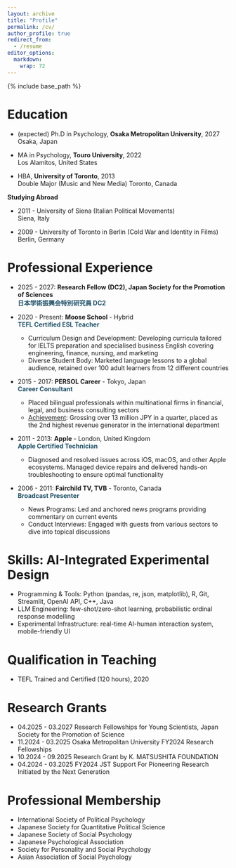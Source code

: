 ```yaml
---
layout: archive
title: "Profile"
permalink: /cv/
author_profile: true
redirect_from:
  - /resume
editor_options: 
  markdown: 
    wrap: 72
---
```


{% include base_path %}

<!-- [Download CV here](https://cleone.github.io/files/cv.pdf) -->

# Education

-   (expected) Ph.D in Psychology, **Osaka Metropolitan University**, 2027\
    Osaka, Japan

-   MA in Psychology, **Touro University**, 2022\
    Los Alamitos, United States

-   HBA, **University of Toronto**, 2013\
    Double Major (Music and New Media)
    Toronto, Canada

**Studying Abroad**
-   2011 - University of Siena (Italian Political Movements)\
    Siena, Italy

-   2009 - University of Toronto in Berlin (Cold War and Identity in Films)\
    Berlin, Germany

# Professional Experience

-   2025 - 2027: **Research Fellow (DC2), Japan Society for the Promotion of Sciences**  
        <span style="color: #1e4f66;">**日本学術振興会特別研究員 DC2**</span>

-   2020 - Present: **Moose School** - Hybrid  
        <span style="color: #1e4f66;">**TEFL Certified ESL Teacher**</span>
    -   Curriculum Design and Development: Developing curricula tailored for IELTS preparation and specialised business English covering engineering, finance, nursing, and marketing
    -   Diverse Student Body: Marketed language lessons to a global
        audience, retained over 100 adult learners from 12 different
        countries

-   2015 - 2017: **PERSOL Career** - Tokyo, Japan  
        <span style="color: #1e4f66;">**Career Consultant**</span>
    -   Placed bilingual professionals within multinational firms in
        financial, legal, and business consulting sectors
    -   <u>Achievement</u>: Grossing over 13 million JPY in a quarter,
        placed as the 2nd highest revenue generator in the international
        department

-   2011 - 2013: **Apple** - London, United Kingdom  
        <span style="color: #1e4f66;">**Apple Certified Technician**</span>
    -   Diagnosed and resolved issues across iOS, macOS, and other Apple ecosystems. Managed device repairs and delivered hands-on troubleshooting to ensure optimal functionality

-   2006 - 2011: **Fairchild TV, TVB** - Toronto, Canada  
        <span style="color: #1e4f66;">**Broadcast Presenter**</span>
    -   News Programs: Led and anchored news programs providing commentary on current events
    -   Conduct Interviews: Engaged with guests from various sectors to
        dive into topical discussions

# Skills: AI-Integrated Experimental Design

-   Programming & Tools: Python (pandas, re, json, matplotlib), R, Git, Streamlit, OpenAI API, C++, Java
-   LLM Engineering: few-shot/zero-shot learning, probabilistic ordinal response modelling
-   Experimental Infrastructure: real-time AI-human interaction system, mobile-friendly UI

# Qualification in Teaching
-   TEFL Trained and Certified (120 hours), 2020

<!-- # Publications

<ul>{% for post in site.publications reversed %} {% include
archive-single-cv.html %} {% endfor %}</ul>

# Presentations

<ul>{% for post in site.talks reversed %} {% include
archive-single-talk-cv.html %} {% endfor %}</ul> -->

# Research Grants

-   04.2025 - 03.2027 Research Fellowships for Young Scientists, Japan Society for the Promotion of Science
-   11.2024 - 03.2025 Osaka Metropolitan University FY2024 Research Fellowships
-   10.2024 - 09.2025 Research Grant by K. MATSUSHITA FOUNDATION
-   04.2024 - 03.2025 FY2024 JST Support For Pioneering Research Initiated by the Next Generation

# Professional Membership

-   International Society of Political Psychology
-   Japanese Society for Quantitative Political Science
-   Japanese Society of Social Psychology
-   Japanese Psychological Association
-   Society for Personality and Social Psychology
-   Asian Association of Social Psychology

<!--
Teaching
======
  <ul>{% for post in site.teaching reversed %}
    {% include archive-single-cv.html %}
  {% endfor %}</ul>
  
Service and leadership
======
* Currently signed in to 43 different slack teams
-->


